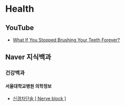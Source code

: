 # Health

## YouTube
* [What If You Stopped Brushing Your Teeth Forever?](https://www.youtube.com/watch?v=lqriCSSsMiA)

## Naver 지식백과
### 건강백과
#### 서울대학교병원 의학정보
* [신경차단술 [ Nerve block ]](https://terms.naver.com/entry.naver?docId=6225743&cid=51007&categoryId=51007)
